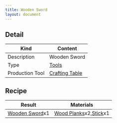 ```yaml
---
title: Wooden Sword
layout: document
---
```

## Detail

|Kind|Content|
|---|---|
|Description|Wooden Sword|
|Type|[Tools](Tools)|
|Production Tool|[Crafting Table](Crafting_Table)|

## Recipe

|Result|Materials|
|---|---|
|[Wooden Sword](Wooden_Sword)x1|[Wood Planks](Wood_Planks)x2,[Stick](Stick)x1|
